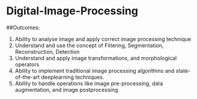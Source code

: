# Digital-Image-Processing

##Outcomes:

1. Ability to analyse image and apply correct image processing technique
2. Understand and use the concept of Filtering, Segmentation, Reconstruction, Detection
3. Understand and apply image transformations, and morphological operators
4. Ability to implement traditional image processing algorithms and state-of-the-art deeplearning techniques.
5. Ability to handle operations like image pre-processing, data augmentation, and image postprocessing
